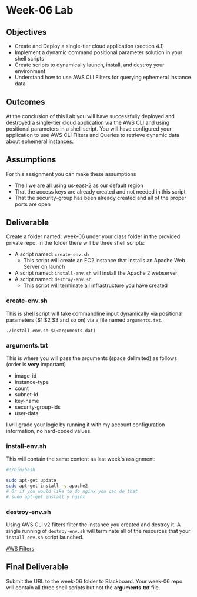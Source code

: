 # Week-06 Lab

## Objectives

* Create and Deploy a single-tier cloud application (section 4.1)
* Implement a dynamic command positional parameter solution in your shell scripts
* Create scripts to dynamically launch, install, and destroy your environment
* Understand how to use AWS CLI Filters for querying ephemeral instance data

## Outcomes

At the conclusion of this Lab you will have successfully deployed and destroyed a single-tier cloud application via the AWS CLI and using positional parameters in a shell script.  You will have configured your application to use AWS CLI Filters and Queries to retrieve dynamic data about ephemeral instances.

## Assumptions

For this assignment you can make these assumptions

* The I we are all using us-east-2 as our default region
* That the access keys are already created and not needed in this script
* That the security-group has been already created and all of the proper ports are open

## Deliverable

Create a folder named: week-06 under your class folder in the provided private repo. In the folder there will be three shell scripts:

* A script named: `create-env.sh`
  * This script will create an EC2 instance that installs an Apache Web Server on launch
* A script named: `install-env.sh` will install the Apache 2 webserver
* A script named: `destroy-env.sh`
  * This script will terminate all infrastructure you have created

### create-env.sh

This is shell script will take commandline input dynamically via positional parameters ($1 $2 $3 and so on) via a file named `arguments.txt`.

```./install-env.sh $(<arguments.dat)```

### arguments.txt

This is where you will pass the arguments (space delimited) as follows (order is **very** important)

* image-id
* instance-type
* count
* subnet-id
* key-name
* security-group-ids
* user-data

I will grade your logic by running it with my account configuration information, no hard-coded values.

### install-env.sh

This will contain the same content as last week's assignment:

```bash
#!/bin/bash

sudo apt-get update
sudo apt-get install -y apache2
# Or if you would like to do nginx you can do that 
# sudo apt-get install y nginx
```

### destroy-env.sh

Using AWS CLI v2 filters filter the instance you created and destroy it.  A single running of `destroy-env.sh` will terminate all of the resources that your `install-env.sh` script launched.

[AWS Filters](https://docs.aws.amazon.com/cli/latest/userguide/cli-usage-filter.html "URL for AWS Filters")

## Final Deliverable

Submit the URL to the week-06 folder to Blackboard.  Your week-06 repo will contain all three shell scripts but not the **arguments.txt** file.

